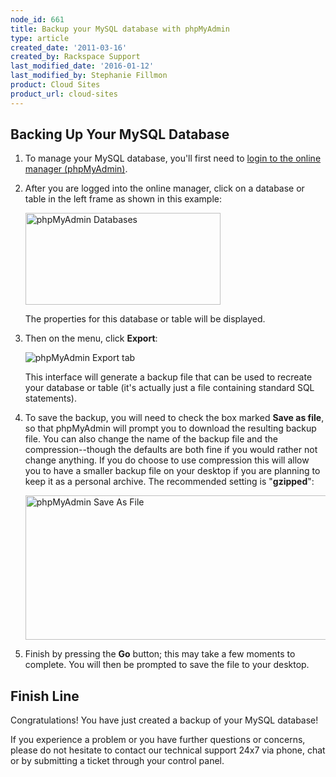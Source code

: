 ```yaml
---
node_id: 661
title: Backup your MySQL database with phpMyAdmin
type: article
created_date: '2011-03-16'
created_by: Rackspace Support
last_modified_date: '2016-01-12'
last_modified_by: Stephanie Fillmon
product: Cloud Sites
product_url: cloud-sites
---
```




<span class="mw-headline">Backing Up Your MySQL Database</span>
---------------------------------------------------------------

1.  To manage your MySQL database, you'll first need to [login to the
    online
    manager (phpMyAdmin)](/how-to/rackspace-cloud-sites-essentials-phpmyadmin-database-management-interface).
2.  After you are logged into the online manager, click on a database or
    table in the left frame as shown in this example:

    <img src="http://c5018549.r49.cf2.rackcdn.com/phpmyadmin-dbs.png" alt="phpMyAdmin Databases" width="312" height="147" />

    The properties for this database or table will be displayed.

3.  Then on the menu, click **Export**:

    ![phpMyAdmin Export
    tab](http://c5018549.r49.cf2.rackcdn.com/phpmyadmin-export.png)

    This interface will generate a backup file that can be used to
    recreate your database or table (it's actually just a file
    containing standard SQL statements).

4.  To save the backup, you will need to check the box marked **Save as
    file**, so that phpMyAdmin will prompt you to download the resulting
    backup file. You can also change the name of the backup file and the
    compression--though the defaults are both fine if you would rather
    not change anything. If you do choose to use compression this will
    allow you to have a smaller backup file on your desktop if you are
    planning to keep it as a personal archive. The recommended setting
    is "**gzipped**":

    <img src="http://c5018549.r49.cf2.rackcdn.com/phpmyadmin-saveasfile.png" alt="phpMyAdmin Save As File" width="572" height="231" />

5.  Finish by pressing the **Go** button; this may take a few moments
    to complete. You will then be prompted to save the file to
    your desktop.



<span class="mw-headline">Finish Line</span>
--------------------------------------------

Congratulations! You have just created a backup of your MySQL database!

If you experience a problem or you have further questions or concerns,
please do not hesitate to contact our technical support 24x7 via phone,
chat or by submitting a ticket through your control panel.

